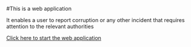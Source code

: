#This is a web application

It enables a user to report corruption or any other incident
 that requires attention to the relevant authorities

[Click here to start the web application](https://koechpetersn.github.io/iReporter/UI)